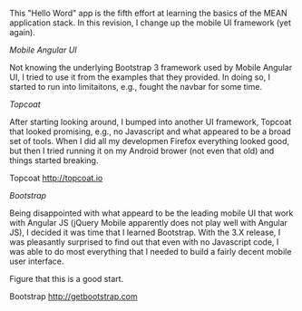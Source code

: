 This "Hello Word" app is the fifth effort at learning the basics of the MEAN application stack. In this revision, I change up the mobile UI framework (yet again). 

_Mobile Angular UI_

Not knowing the underlying Bootstrap 3 framework used by Mobile Angular UI, I tried to use it from the examples that they provided. In doing so, I started to run into limitaitons, e.g., fought the navbar for some time.

_Topcoat_

After starting looking around, I bumped into another UI framework, Topcoat that looked promising, e.g., no Javascript and what appeared to be a broad set of tools.  When I did all my developmen Firefox everything looked good, but then I tried running it on my Android brower (not even that old) and things started breaking.

Topcoat
<http://topcoat.io>

_Bootstrap_

Being disappointed with what appeard to be the leading mobile UI that work with Angular JS (jQuery Mobile apparently does not play well with Angular JS), I decided it was time that I learned Bootstrap. With the 3.X release, I was pleasantly surprised to find out that even with no Javascript code, I was able to do most everything that I needed to build a fairly decent mobile user interface.

Figure that this is a good start.

Bootstrap
<http://getbootstrap.com>


